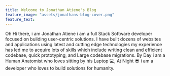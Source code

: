 ```yaml
---
title: Welcome to Jonathan Atiene's Blog
feature_image: "assets/jonathans-blog-cover.png"
feature_text: 
---
```


Oh Hi there, i am Jonathan Atiene i am a full Stack Software developer focused on building user-centric solutions. I have built dozens of websites and applications using latest and cutting edge technologies my experience has led me to acquire lots of skills which include writing clean and efficient codebase, quick prototyping, and Large codebase migrations. By Day i am a Human Anatomist who loves sitting by his Laptop 💻, At Night 😎 i am a developer who loves to build solutions for humanity.

